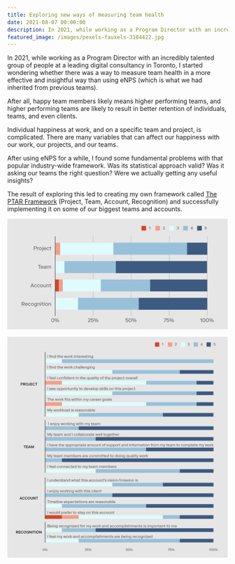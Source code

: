 ```yaml
---
title: Exploring new ways of measuring team health
date: 2021-08-07 00:00:00
description: In 2021, while working as a Program Director with an incredibly talented group of people at a leading digital consultancy in Toronto, I started wondering whether there was a way to measure team health in a more effective and insightful way than using eNPS...
featured_image: /images/pexels-fauxels-3184422.jpg
---
```


In 2021, while working as a Program Director with an incredibly talented group of people at a leading digital consultancy in Toronto, I started wondering whether there was a way to measure team health in a more effective and insightful way than using eNPS (which is what we had inherited from previous teams).

After all, happy team members likely means higher performing teams, and higher performing teams are likely to result in better retention of individuals, teams, and even clients.

Individual happiness at work, and on a specific team and project, is complicated. There are many variables that can affect our happiness with our work, our projects, and our teams.

After using eNPS for a while, I found some fundamental problems with that popular industry-wide framework. Was its statistical approach valid? Was it asking our teams the right question? Were we actually getting any useful insights?

The result of exploring this led to creating my own framework called [The PTAR Framework](https://rangle.io/blog/measuring-team-health-and-engagement) (Project, Team, Account, Recognition) and successfully implementing it on some of our biggest teams and accounts.

![](/images/ptar-framework-chart-01.png)

![](/images/ptar-framework-chart-02.png)

